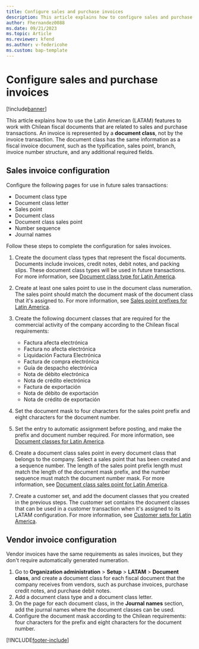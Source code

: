 ```yaml
---
title: Configure sales and purchase invoices
description: This article explains how to configure sales and purchase invoices for a Chilean company.
author: Fhernandez0088
ms.date: 09/21/2023
ms.topic: Article
ms.reviewer: kfend
ms.author: v-federicohe
ms.custom: bap-template
---
```


# Configure sales and purchase invoices

[!include[banner](../../includes/banner.md)]

This article explains how to use the Latin American (LATAM) features to work with Chilean fiscal documents that are related to sales and purchase transactions. An invoice is represented by a **document class**, not by the invoice transaction. The document class has the same information as a fiscal invoice document, such as the typification, sales point, branch, invoice number structure, and any additional required fields.

## Sales invoice configuration

Configure the following pages for use in future sales transactions:

- Document class type
- Document class letter
- Sales point
- Document class
- Document class sales point
- Number sequence
- Journal names

Follow these steps to complete the configuration for sales invoices.

1. Create the document class types that represent the fiscal documents. Documents include invoices, credit notes, debit notes, and packing slips. These document class types will be used in future transactions. For more information, see [Document class type for Latin America](../ltm-core-document-class-type.md).
2. Create at least one sales point to use in the document class numeration. The sales point should match the document mask of the document class that it's assigned to. For more information, see [Sales point prefixes for Latin America](ltm-core-sales-point-prefixes.md).
3. Create the following document classes that are required for the commercial activity of the company according to the Chilean fiscal requirements:

    - Factura afecta electrónica
    - Factura no afecta electrónica
    - Liquidación Factura Electrónica
    - Factura de compra electrónica
    - Guía de despacho electrónica
    - Nota de débito electrónica
    - Nota de crédito electrónica
    - Factura de exportación
    - Nota de débito de exportación
    - Nota de crédito de exportación

4. Set the document mask to four characters for the sales point prefix and eight characters for the document number.
5. Set the entry to automatic assignment before posting, and make the prefix and document number required. For more information, see [Document classes for Latin America](../ltm-core-document-class.md).
6. Create a document class sales point in every document class that belongs to the company. Select a sales point that has been created and a sequence number. The length of the sales point prefix length must match the length of the document mask prefix, and the number sequence must match the document number mask. For more information, see [Document class sales point for Latin America](../ltm-core-document-class-sales-point.md).
7. Create a customer set, and add the document classes that you created in the previous steps. The customer set contains the document classes that can be used in a customer transaction when it's assigned to its LATAM configuration. For more information, see [Customer sets for Latin America](../ltm-core-customers-set.md).

## Vendor invoice configuration

Vendor invoices have the same requirements as sales invoices, but they don't require automatically generated numeration.

1. Go to **Organization administration** \> **Setup** \> **LATAM** \> **Document class**, and create a document class for each fiscal document that the company receives from vendors, such as purchase invoices, purchase credit notes, and purchase debit notes.
2. Add a document class type and a document class letter.
3. On the page for each document class, in the **Journal names** section, add the journal names where the document classes can be used.
4. Configure the document mask according to the Chilean requirements: four characters for the prefix and eight characters for the document number.

[!INCLUDE[footer-include](../../../includes/footer-banner.md)]
